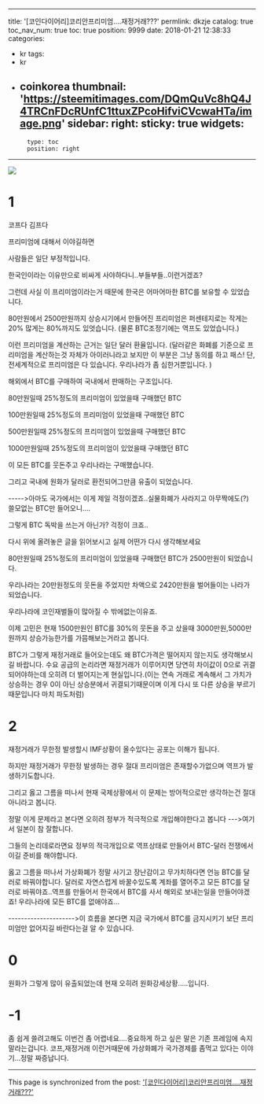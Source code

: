 
---
title: '[코인다이어리]코리안프리미엄....재정거래???'
permlink: dkzje
catalog: true
toc_nav_num: true
toc: true
position: 9999
date: 2018-01-21 12:38:33
categories:
- kr
tags:
- kr
- coinkorea
thumbnail: 'https://steemitimages.com/DQmQuVc8hQ4J4TRCnFDcRUnfC1ttuxZPcoHifviCVcwaHTa/image.png'
sidebar:
    right:
        sticky: true
widgets:
    -
        type: toc
        position: right
---


![](https://steemitimages.com/DQmQuVc8hQ4J4TRCnFDcRUnfC1ttuxZPcoHifviCVcwaHTa/image.png)

# 1

코프다 김프다 

프리미엄에 대해서 이야길하면

사람들은 일단 부정적입니다. 

한국인이라는 이유만으로 비싸게 사야하다니..부들부들..이런거겠죠?

그런데 사실 이 프리미엄이라는거 때문에 한국은 어마어마한 BTC를 보유할 수 있었습니다.

80만원에서 2500만원까지 상승시기에서 만들어진 프리미엄은 퍼센테지로는 작게는 20% 많게는 80%까지도 있엇습니다. (물론 BTC조정기에는 역프도 있었습니다.)

이런 프리미엄을 계산하는 근거는 일단 달러 환율입니다.
(달러같은 화폐를 기준으로 프리미엄을 계산하는것 자체가 아이러니라고 보지만 이 부분은 그냥 동의를 하고  패스!
단, 전세계적으로 프리미엄은 다 있습니다. 우리나라가 좀 심한거뿐입니다. )

해외에서 BTC를 구매하여 국내에서 판매하는 구조입니다. 

80만원일때 25%정도의 프리미엄이 있었을때 구매했던 BTC

100만원일때 25%정도의 프리미엄이 있었을때 구매했던 BTC

500만원일때 25%정도의 프리미엄이 있었을때 구매했던 BTC

1000만원일때 25%정도의 프리미엄이 있었을때 구매했던 BTC

이 모든 BTC를 웃돈주고 우리나라는 구매했습니다.

그리고 국내에 원화가 달러로 환전되어그만큼 유출이 되었습니다.

----->아마도 국가에서는 이게 제일 걱정이겠죠..실물화폐가 사라지고 아무짝에도(?) 쓸모없는 BTC만 들어오니....

그렇게 BTC 독박을 쓰는거 아닌가? 걱정이 크죠..

다시 위에 올려놓은 글을 읽어보시고 실제 어떤가 다시 생각해보세요

80만원일때 25%정도의 프리미엄이 있었을때 구매했던 BTC가 2500만원이 되었습니다.

우리나라는 20만원정도의 웃돈을 주었지만 차액으로 2420만원을 벌어들이는 나라가 되었습니다.

우리나라에 코인재벌들이 많아질 수 밖에없는이유죠.

이제 고민은 현재 1500만원인 BTC를 30%의 웃돈을 주고 샀을때 3000만원,5000만원까지 상승가능한가를 가믐해보는거라고 봅니다. 

BTC가 그렇게 재정거래로 들어오는데도 왜 BTC가격은 떨어지지 않는지도 생각해보시길 바랍니다. 수요 공급의 논리라면 재정거래가 이루어지면 당연히 차이값이 0으로 귀결되어야하는데 오히려 더 벌어지는게 현실입니다.(이는 연속 거래로 계속해서 그 가치가 상승하는 경우 0이 아닌 상승분에서 귀결되기때문이며 이게 다시 또 다른 상승을 부르기때문입니다 마치 파도처럼)

# 2

재정거래가 무한정 발생할시 IMF상황이 올수있다는 공포는 이해가 됩니다.

하지만 재정거래가 무한정 발생하는 경우 절대 프리미엄은 존재할수가없으며 역프가 발생하기도합니다.

그리고 옳고 그름을 떠나서 현재 국제상황에서 이 문제는 방어적으로만 생각하는건 절대 아니라고 봅니다.

정말 이게 문제라고 본다면 오히려 정부가 적극적으로 개입해야한다고 봅니다
--->여기서 일본이 참 잘합니다. 

그들의 논리데로라면요 정부의 적극개입으로 역프상태로 만들어서 BTC-달러 전쟁에서 이길 준비를 해야합니다.

옳고 그름을 떠나서 가상화폐가 정말 사기고 장난감이고 무가치하다면 언능 BTC를 달러로 바꿔야합니다. 달러로 자연스럽게 바꿀수있도록 계좌를 열어주고 모든 BTC를 달러로 바꿔야죠..역프를 만들어서 한국에서 BTC를 사서 해외로 보내는일을 만들어야겠죠! 우리나라에 모든 BTC를 없애야죠...

--------------------->이 흐름을 본다면 지금 국가에서 BTC를 금지시키기 보단 프리미엄만 없어지길 바란다는걸 알 수 있습니다. 


# 0

원화가 그렇게 많이 유출되었는데 현재 오히려 원화강세상황.....입니다.

# -1

좀 쉽게 쓸려고해도 이번건 좀 어렵네요....중요하게 하고 싶은 말은 기존 프레임에 속지 말라는겁니다.
코프,재정거래 이런거때문에 가상화폐가 국가경제를 좀먹고 있다는 이야기...정말 짜증납니다.

- - -

This page is synchronized from the post: ['[코인다이어리]코리안프리미엄....재정거래???'](https://steemit.com/@virus707/dkzje)
